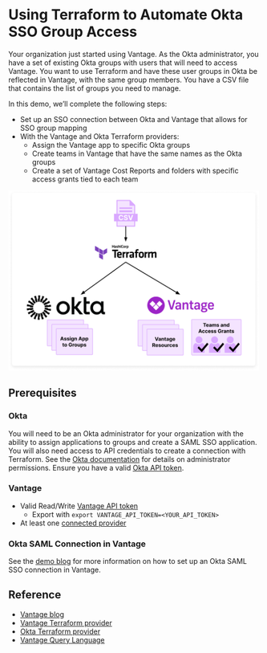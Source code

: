 # Using Terraform to Automate Okta SSO Group Access

Your organization just started using Vantage. As the Okta administrator, you have a set of existing Okta groups with users that will need to access Vantage. You want to use Terraform and have these user groups in Okta be reflected in Vantage, with the same group members. You have a CSV file that contains the list of groups you need to manage.

In this demo, we’ll complete the following steps:

- Set up an SSO connection between Okta and Vantage that allows for SSO group mapping
- With the Vantage and Okta Terraform providers:
  - Assign the Vantage app to specific Okta groups
  - Create teams in Vantage that have the same names as the Okta groups
  - Create a set of Vantage Cost Reports and folders with specific access grants tied to each team

<img src="/assets/okta-terraform.png" alt="A diagram that starts with a CSV icon. CSV points to the Terraform logo. The Terraform logo has one arrow that points to the Okta logo and one that points to the Vantage logo. Under the Okta logo are three squares that say Assign App to Groups. Under the Vantage logo is one set of three squares that says Vantage Resources. Another square says Teams and Access Grants and has three user icons with checkmarks over them." width="500" height="auto">

## Prerequisites

### Okta

You will need to be an Okta administrator for your organization with the ability to assign applications to groups and create a SAML SSO application. You will also need access to API credentials to create a connection with Terraform. See the [Okta documentation](https://help.okta.com/en-us/content/topics/security/administrators-admin-comparison.htm) for details on administrator permissions. Ensure you have a valid [Okta API token](https://developer.okta.com/docs/guides/create-an-api-token/main/).

### Vantage

- Valid Read/Write [Vantage API token](https://vantage.readme.io/reference/authentication)
  - Export with `export VANTAGE_API_TOKEN=<YOUR_API_TOKEN>`
- At least one [connected provider](https://www.vantage.sh/integrations)

### Okta SAML Connection in Vantage

See the [demo blog](https://www.vantage.sh/blog/okta-terraform#create-a-saml-sso-connection-between-okta-and-vantage) for more information on how to set up an Okta SAML SSO connection in Vantage. 

## Reference

- [Vantage blog](https://www.vantage.sh/blog/okta-terraform)
- [Vantage Terraform provider](https://registry.terraform.io/providers/vantage-sh/vantage/latest/docs)
- [Okta Terraform provider](https://registry.terraform.io/providers/okta/okta/latest/docs)
- [Vantage Query Language](https://docs.vantage.sh/vql)
